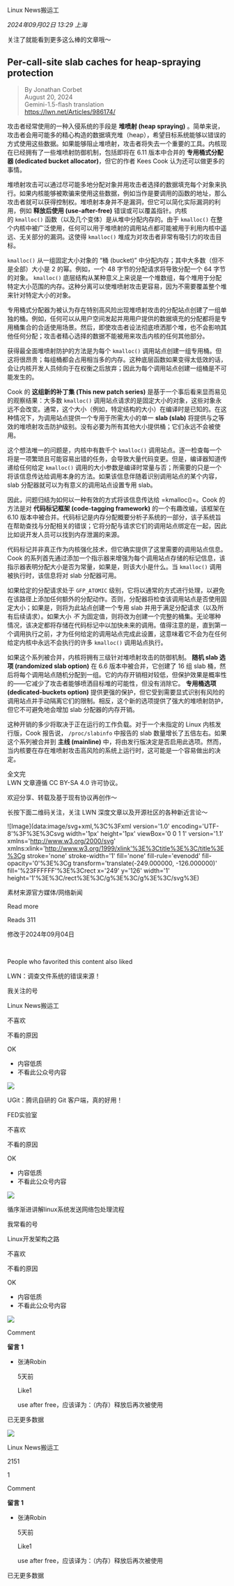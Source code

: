# 

Linux News搬运工

_2024年09月02日 13:29_ _上海_

关注了就能看到更多这么棒的文章哦～

## Per-call-site slab caches for heap-spraying protection

> By Jonathan Corbet\
> August 20, 2024\
> Gemini-1.5-flash translation\
> https://lwn.net/Articles/986174/

攻击者经常使用的一种入侵系统的手段是 **堆喷射 (heap spraying)** 。简单来说，攻击者会用可能多的精心构造的数据填充堆（heap），希望目标系统能够以错误的方式使用这些数据。如果能够阻止堆喷射，攻击者将失去一个重要的工具。内核现在已经拥有了一些堆喷射防御机制，包括即将在 6.11 版本中合并的 **专用桶式分配器 (dedicated bucket allocator)**，但它的作者 Kees Cook 认为还可以做更多的事情。

堆喷射攻击可以通过尽可能多地分配对象并用攻击者选择的数据填充每个对象来执行。如果内核能够被欺骗来使用这些数据，例如当作是要调用的函数的地址，那么攻击者就可以获得控制权。堆喷射本身并不是漏洞，但它可以简化实际漏洞的利用，例如 **释放后使用 (use-after-free)** 错误或可以覆盖指针。内核的 `kmalloc()` 函数（以及几个变体）是从堆中分配内存的。由于 `kmalloc()` 在整个内核中被广泛使用，任何可以用于堆喷射的调用站点都可能被用于利用内核中遥远、无关部分的漏洞。这使得 `kmalloc()` 堆成为对攻击者非常有吸引力的攻击目标。

`kmalloc()` 从一组固定大小对象的 “桶 (bucket)” 中分配内存；其中大多数（但不是全部）大小是 2 的幂。例如，一个 48 字节的分配请求将导致分配一个 64 字节的对象。 `kmalloc()` 底层结构从某种意义上来说是一个堆数组，每个堆用于分配特定大小范围的内存。这种分离可以使堆喷射攻击更容易，因为不需要覆盖整个堆来针对特定大小的对象。

专用桶式分配器为被认为存在特别高风险出现堆喷射攻击的分配站点创建了一组单独的桶。例如，任何可以从用户空间发起并用用户提供的数据填充的分配都将是专用桶集合的合适使用场景。然后，即使攻击者设法彻底喷洒那个堆，也不会影响其他任何分配；攻击者精心选择的数据不能被用来攻击内核的任何其他部分。

获得最全面堆喷射防护的方法是为每个 `kmalloc()` 调用站点创建一组专用桶。但这将很昂贵；每组桶都会占用相当多的内存。这种底层函数如果变得太低效的话，会让内核开发人员倾向于在权衡之后放弃；因此为每个调用站点创建一组桶是不可能发生的。

Cook 的 **这组新的补丁集 (This new patch series)** 是基于一个事后看来显而易见的观察结果：大多数 `kmalloc()` 调用站点请求的是固定大小的对象，这些对象永远不会改变。通常，这个大小（例如，特定结构的大小）在编译时是已知的。在这种情况下，为调用站点提供一个专用于所需大小的单一 **slab (slab)** 将提供与之等效的堆喷射攻击防护级别。没有必要为所有其他大小提供桶；它们永远不会被使用。

这个想法唯一的问题是，内核中有数千个 `kmalloc()` 调用站点。逐一检查每一个将是一项繁琐且可能容易出错的任务，会导致大量代码变更。但是，编译器知道传递给任何给定 `kmalloc()` 调用的大小参数是编译时常量与否；所需要的只是一个将该信息传达给调用本身的方法。如果该信息伴随着识别调用站点的某个内容，slab 分配器就可以为有意义的调用站点设置专用 slab。

因此，问题归结为如何以一种有效的方式将该信息传达给 =kmalloc()=。Cook 的方法是对 **代码标记框架 (code-tagging framework)** 的一个有趣改编，该框架在 6.10 版本中被合并。代码标记是内存分配概要分析子系统的一部分，该子系统旨在帮助查找与分配相关的错误；它将分配与请求它们的调用站点绑定在一起，因此比如说开发人员可以找到内存泄漏的来源。

代码标记并非真正作为内核强化技术，但它确实提供了这里需要的调用站点信息。Cook 的系列首先通过添加一个指示器来增强为每个调用站点存储的标记信息，该指示器表明分配大小是否为常量，如果是，则该大小是什么。当 `kmalloc()` 调用被执行时，该信息将对 slab 分配器可用。

如果给定的分配请求处于 `GFP_ATOMIC` 级别，它将以通常的方式进行处理，以避免在该路径上添加任何额外的分配动作。否则，分配器将检查该调用站点是否使用固定大小；如果是，则将为此站点创建一个专用 slab 并用于满足分配请求（以及所有后续请求）。如果大小 _不_ 为固定值，则将改为创建一个完整的桶集。无论哪种情况，该决定都将存储在代码标记中以加快未来的调用。值得注意的是，直到第一个调用执行之前，才为任何给定的调用站点完成此设置，这意味着它不会为在任何给定内核中永远不会执行的许多 `kmalloc()` 调用站点执行。

如果这个系列被合并，内核将拥有三级针对堆喷射攻击的防御机制。 **随机 slab 选项 (randomized slab option)** 在 6.6 版本中被合并，它创建了 16 组 slab 桶，然后将每个调用站点随机分配到一组。它的内存开销相对较低，但保护效果是概率性的——它减少了攻击者能够喷洒目标堆的可能性，但没有消除它。 **专用桶选项 (dedicated-buckets option)** 提供更强的保护，但它受到需要显式识别有风险的调用站点并手动隔离它们的限制。相反，这个新的选项提供了强大的堆喷射防护，但它不可避免地会增加 slab 分配器的内存开销。

这种开销的多少将取决于正在运行的工作负载。对于一个未指定的 Linux 内核发行版，Cook 报告说， `/proc/slabinfo` 中报告的 slab 数量增长了五倍左右。如果这个系列被合并到 **主线 (mainline)** 中，将由发行版决定是否启用此选项。然而，当内核要在存在堆喷射攻击高风险的系统上运行时，这可能是一个容易做出的决定。

全文完\
LWN 文章遵循 CC BY-SA 4.0 许可协议。

欢迎分享、转载及基于现有协议再创作～

长按下面二维码关注，关注 LWN 深度文章以及开源社区的各种新近言论～

!\[Image\](data:image/svg+xml,%3C%3Fxml version='1.0' encoding='UTF-8'%3F%3E%3Csvg width='1px' height='1px' viewBox='0 0 1 1' version='1.1' xmlns='http://www.w3.org/2000/svg' xmlns:xlink='http://www.w3.org/1999/xlink'%3E%3Ctitle%3E%3C/title%3E%3Cg stroke='none' stroke-width='1' fill='none' fill-rule='evenodd' fill-opacity='0'%3E%3Cg transform='translate(-249.000000, -126.000000)' fill='%23FFFFFF'%3E%3Crect x='249' y='126' width='1' height='1'%3E%3C/rect%3E%3C/g%3E%3C/g%3E%3C/svg%3E)

素材来源官方媒体/网络新闻

Read more

Reads 311

修改于2024年09月04日

​

People who favorited this content also liked

LWN：调查文件系统的错误来源！

我关注的号

Linux News搬运工

不喜欢

不看的原因

OK

- 内容低质
- 不看此公众号内容

![](https://mmbiz.qpic.cn/sz_mmbiz_jpg/NhncyvThqYkL4cePRn7nEbOqXHFMh80tb7oPK38rYuPFdicNbkSicpqw14X0Y9nzjuw578v4ibQibFa1b6agzvvFeg/0?wx_fmt=jpeg)

UGit：腾讯自研的 Git 客户端，真的好用！

FED实验室

不喜欢

不看的原因

OK

- 内容低质
- 不看此公众号内容

![](https://mmbiz.qpic.cn/mmbiz_jpg/9RM1R8UKDIaf4ficOIkNkerbjJt0gknYG5PZAs6BUQiaFBicmQK6YchunIj8b4PsE0BrI8BqzJsWBmIg53Zoic3QuA/0?wx_fmt=jpeg&tp=wxpic)

循序渐进讲解linux系统发送网络包处理流程

我常看的号

Linux开发架构之路

不喜欢

不看的原因

OK

- 内容低质
- 不看此公众号内容

![](https://mmbiz.qpic.cn/sz_mmbiz_jpg/8pECVbqIO0yeYDGXUt7gOz4yAaaPoxZNGMIyQhqLneyibPP2QRp51M9DwYMlTHAzeicF3ZSDg6VklzoqIWe0pnZA/0?wx_fmt=jpeg)

Comment

**留言 1**

- 张涛Robin

  5天前

  Like1

  use after free，应该译为：（内存）释放后再次被使用

已无更多数据

[](javacript:;)

![](http://mmbiz.qpic.cn/mmbiz_png/NhncyvThqYlCdgIwkM1pqCsEOWbfOLTGyVMR6IR4OAn5GpNpjdjibAdTiaTckshz2ia2JaoNgw3cibIuerUy89KE8Q/300?wx_fmt=png&wxfrom=18)

Linux News搬运工

2151

1

Comment

**留言 1**

- 张涛Robin

  5天前

  Like1

  use after free，应该译为：（内存）释放后再次被使用

已无更多数据
